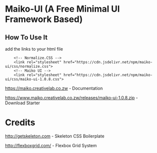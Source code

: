 # Maiko-UI (A Free Minimal UI Framework Based)

## How To Use It

add the links to your html file

``` 
    <!-- Normalize.CSS -->
    <link rel="stylesheet" href="https://cdn.jsdelivr.net/npm/maiko-ui/css/normalize.css">
    <!-- Maiko UI -->
    <link rel="stylesheet" href="https://cdn.jsdelivr.net/npm/maiko-ui/css/maiko-ui-1.0.8.css">

```

https://maiko.creativelab.co.zw - Documentation

https://www.maiko.creativelab.co.zw/releases/maiko-ui-1.0.8.zip - Download Starter

# Credits

http://getskeleton.com - Skeleton CSS Boilerplate

http://flexboxgrid.com/ - Flexbox Grid System
